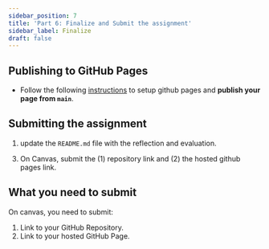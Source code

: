 ```yaml
---
sidebar_position: 7
title: 'Part 6: Finalize and Submit the assignment'
sidebar_label: Finalize
draft: false
---
```


## Publishing to GitHub Pages
* Follow the following [instructions](https://help.github.com/en/enterprise/2.13/user/articles/configuring-a-publishing-source-for-github-pages#enabling-github-pages-to-publish-your-site-from-master-or-gh-pages) to setup github pages and **publish your page from `main`**.

## Submitting the assignment

1. update the `README.md` file with the reflection and evaluation.
<!-- 2. Individually as a team, make sure you fill out the team evaluation on [TeamEval](../../../General/team-eval). -->
3. On Canvas, submit the (1) repository link and (2) the hosted github pages link.

## What you need to submit
On canvas, you need to submit:
1. Link to your GitHub Repository.
2. Link to your hosted GitHub Page.
